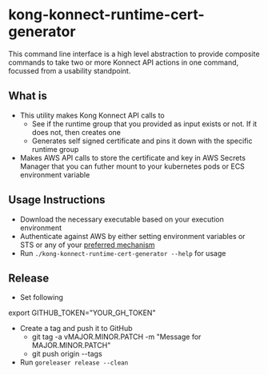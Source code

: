 # kong-konnect-runtime-cert-generator

This command line interface is a high level abstraction to provide composite commands to take two or more Konnect API actions in one command, focussed from a usability standpoint.

## What is

* This utility makes Kong Konnect API calls to
  * See if the runtime group that you provided as input exists or not. If it does not, then creates one
  * Generates self signed certificate and pins it down with the specific runtime group
 * Makes AWS API calls to store the certificate and key in AWS Secrets Manager that you can futher mount to your kubernetes pods or ECS environment variable


## Usage Instructions
* Download the necessary executable based on your execution environment
* Authenticate against AWS by either setting environment variables or STS or any of your [preferred mechanism](https://docs.aws.amazon.com/cli/latest/userguide/cli-chap-configure.html)
* Run `./kong-konnect-runtime-cert-generator --help` for usage


## Release

* Set following

export GITHUB_TOKEN="YOUR_GH_TOKEN"

* Create a tag and push it to GitHub
  * git tag -a vMAJOR.MINOR.PATCH -m "Message for MAJOR.MINOR.PATCH"
  * git push origin --tags
* Run `goreleaser release --clean`
